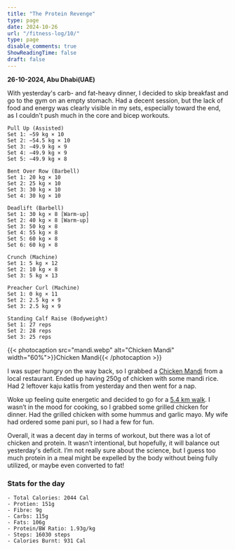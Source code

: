 ```yaml
---
title: "The Protein Revenge"
type: page
date: 2024-10-26
url: "/fitness-log/10/"
type: page
disable_comments: true
ShowReadingTime: false
draft: false
---
```

**26-10-2024, Abu Dhabi(UAE)**

With yesterday's carb- and fat-heavy dinner, I decided to skip breakfast and go to the gym on an empty stomach. Had a decent session, but the lack of food and energy was clearly visible in my sets, especially toward the end, as I couldn't push much in the core and bicep workouts.

```
Pull Up (Assisted)
Set 1: −59 kg × 10
Set 2: −54.5 kg × 10
Set 3: −49.9 kg × 9
Set 4: −49.9 kg × 9
Set 5: −49.9 kg × 8

Bent Over Row (Barbell)
Set 1: 20 kg × 10
Set 2: 25 kg × 10
Set 3: 30 kg × 10
Set 4: 30 kg × 10

Deadlift (Barbell)
Set 1: 30 kg × 8 [Warm-up]
Set 2: 40 kg × 8 [Warm-up]
Set 3: 50 kg × 8
Set 4: 55 kg × 8
Set 5: 60 kg × 8
Set 6: 60 kg × 8

Crunch (Machine)
Set 1: 5 kg × 12
Set 2: 10 kg × 8
Set 3: 5 kg × 13

Preacher Curl (Machine)
Set 1: 0 kg × 11
Set 2: 2.5 kg × 9
Set 3: 2.5 kg × 9

Standing Calf Raise (Bodyweight)
Set 1: 27 reps
Set 2: 28 reps
Set 3: 25 reps
```

{{< photocaption src="mandi.webp" alt="Chicken Mandi" width="60%">}}Chicken Mandi{{< /photocaption >}}

I was super hungry on the way back, so I grabbed a [Chicken Mandi](https://en.wikipedia.org/wiki/Mandi_(food)) from a local restaurant. Ended up having 250g of chicken with some mandi rice. Had 2 leftover kaju katlis from yesterday and then went for a nap.

Woke up feeling quite energetic and decided to go for a [5.4 km walk](https://www.strava.com/activities/12751025045). I wasn’t in the mood for cooking, so I grabbed some grilled chicken for dinner. Had the grilled chicken with some hummus and garlic mayo. My wife had ordered some pani puri, so I had a few for fun.

Overall, it was a decent day in terms of workout, but there was a lot of chicken and protein. It wasn’t intentional, but hopefully, it will balance out yesterday's deficit. I’m not really sure about the science, but I guess too much protein in a meal might be expelled by the body without being fully utilized, or maybe even converted to fat!


### Stats for the day

```
- Total Calories: 2044 Cal
- Protien: 151g
- Fibre: 9g
- Carbs: 115g
- Fats: 106g
- Protein/BW Ratio: 1.93g/kg
- Steps: 16030 steps
- Calories Burnt: 931 Cal

```

